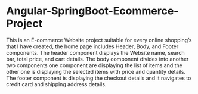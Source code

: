 # Angular-SpringBoot-Ecommerce-Project
This is an E-commerce Website project suitable for every online shopping’s that I have created, the home page includes Header, Body, and Footer components. The header component displays the Website name,  search bar, total price, and cart details. The body component divides into another two components one  component are displaying the list of items and the other one is displaying the selected items with price  and quantity details. The footer component is displaying the checkout details and it navigates to credit  card and shipping address details.
